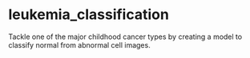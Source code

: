 # leukemia_classification
Tackle one of the major childhood cancer types by creating a model to classify normal from abnormal cell images.
